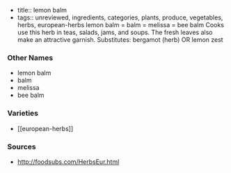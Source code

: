 - title:: lemon balm
- tags:: unreviewed, ingredients, categories, plants, produce, vegetables, herbs, european-herbs
lemon balm = balm = melissa = bee balm Cooks use this herb in teas, salads, jams, and soups. The fresh leaves also make an attractive garnish. Substitutes: bergamot (herb) OR lemon zest

### Other Names

* lemon balm
* balm
* melissa
* bee balm

### Varieties

* [[european-herbs]]

### Sources
* http://foodsubs.com/HerbsEur.html
